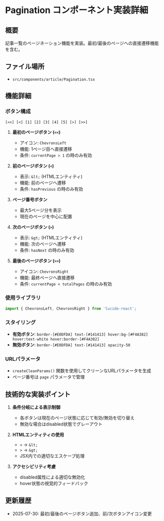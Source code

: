 # Pagination コンポーネント実装詳細

## 概要
記事一覧のページネーション機能を実装。最初/最後のページへの直接遷移機能を含む。

## ファイル場所
- `src/components/article/Pagination.tsx`

## 機能詳細

### ボタン構成
```
[<<] [<] [1] [2] [3] [4] [5] [>] [>>]
```

1. **最初のページボタン (`<<`)**
   - アイコン: `ChevronsLeft`
   - 機能: 1ページ目へ直接遷移
   - 条件: `currentPage > 1` の時のみ有効

2. **前のページボタン (`<`)**
   - 表示: `&lt;` (HTMLエンティティ)
   - 機能: 前のページへ遷移
   - 条件: `hasPrevious` の時のみ有効

3. **ページ番号ボタン**
   - 最大5ページ分を表示
   - 現在のページを中心に配置

4. **次のページボタン (`>`)**
   - 表示: `&gt;` (HTMLエンティティ)
   - 機能: 次のページへ遷移
   - 条件: `hasNext` の時のみ有効

5. **最後のページボタン (`>>`)**
   - アイコン: `ChevronsRight`
   - 機能: 最終ページへ直接遷移
   - 条件: `currentPage < totalPages` の時のみ有効

### 使用ライブラリ
```typescript
import { ChevronsLeft, ChevronsRight } from 'lucide-react';
```

### スタイリング
- **有効ボタン**: `border-[#E0DFDA] text-[#141413] hover:bg-[#F4A382] hover:text-white hover:border-[#F4A382]`
- **無効ボタン**: `border-[#E0DFDA] text-[#141413] opacity-50`

### URLパラメータ
- `createCleanParams()` 関数を使用してクリーンなURLパラメータを生成
- ページ番号は `page` パラメータで管理

## 技術的な実装ポイント

1. **条件分岐による表示制御**
   - 各ボタンは現在のページ状態に応じて有効/無効を切り替え
   - 無効な場合はdisabled状態でグレーアウト

2. **HTMLエンティティの使用**
   - `<` → `&lt;`
   - `>` → `&gt;`
   - JSX内での適切なエスケープ処理

3. **アクセシビリティ考慮**
   - disabled属性による適切な無効化
   - hover状態の視覚的フィードバック

## 更新履歴
- 2025-07-30: 最初/最後のページボタン追加、前/次ボタンアイコン変更